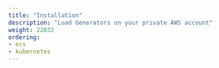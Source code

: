 ```yaml
---
title: "Installation"
description: "Load Generators on your private AWS account"
weight: 22032
ordering:
- ecs
- kubernetes
---
```

